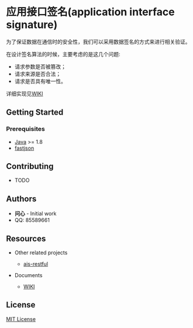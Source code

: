 # 应用接口签名(application interface signature)
为了保证数据在通信时的安全性，我们可以采用数据签名的方式来进行相关验证。

在设计签名算法的时候，主要考虑的是这几个问题:
* 请求参数是否被篡改；
* 请求来源是否合法；
* 请求是否具有唯一性。

详细实现见[WIKI](http://wenxinnnnn.com/)

## Getting Started

### Prerequisites
* [Java](https://www.java.com) >= 1.8
* [fastjson](https://github.com/alibaba/fastjson)

## Contributing
* TODO

## Authors
* **问心** - Initial work
* QQ: 85589661

## Resources

- Other related projects
  + [ais-restful](https://github.com/wenxinnnnn/ais-restful)

- Documents
  + [WIKI](http://wenxinnnnn.com/)

## License
[MIT License](./LICENSE)
